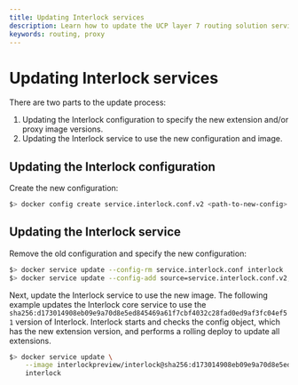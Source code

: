 ```yaml
---
title: Updating Interlock services
description: Learn how to update the UCP layer 7 routing solution services
keywords: routing, proxy
---
```


# Updating Interlock services
There are two parts to the update process:

1. Updating the Interlock configuration to specify the new extension and/or proxy image versions.
2. Updating the Interlock service to use the new configuration and image.

## Updating the Interlock configuration
Create the new configuration:

```bash
$> docker config create service.interlock.conf.v2 <path-to-new-config>
```

## Updating the Interlock service
Remove the old configuration and specify the new configuration:

```bash
$> docker service update --config-rm service.interlock.conf interlock
$> docker service update --config-add source=service.interlock.conf.v2,target=/config.toml interlock
```

Next, update the Interlock service to use the new image. The following example updates the Interlock core service to use the `sha256:d173014908eb09e9a70d8e5ed845469a61f7cbf4032c28fad0ed9af3fc04ef51`
version of Interlock. Interlock starts and checks the config object, which has the new extension version, and 
performs a rolling deploy to update all extensions.

```bash
$> docker service update \
    --image interlockpreview/interlock@sha256:d173014908eb09e9a70d8e5ed845469a61f7cbf4032c28fad0ed9af3fc04ef51 \
    interlock
```
